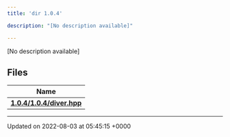 ```yaml
---
title: 'dir 1.0.4'

description: "[No description available]"

---
```







[No description available]

## Files

| Name           |
| -------------- |
| **[1.0.4/1.0.4/diver.hpp](/documentation/code/colliderbit/files/1_80_84_2diver_8hpp/#file-1.0.4/diver.hpp)**  |






-------------------------------

Updated on 2022-08-03 at 05:45:15 +0000
